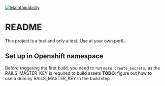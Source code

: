 [![Maintainability](https://api.codeclimate.com/v1/badges/b353e4e5606941eec4db/maintainability)](https://codeclimate.com/github/bcgov/cas-shipit/maintainability)

# README

This project is a test and only a test. Use at your own peril...

## Set up in Openshift namespace

Before triggering the first build, you need to run `make create_secrets`, as the RAILS_MASTER_KEY is required to build assets
**TODO**: figure out how to use a dummy RAILS_MASTER_KEY in the build step
